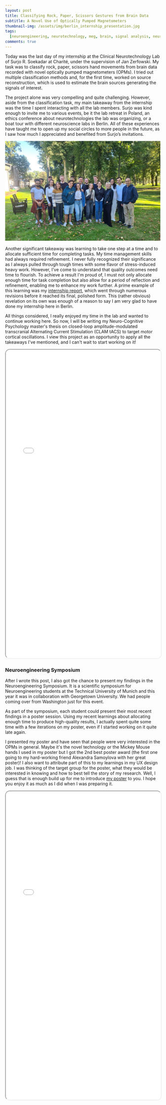 ```yaml
---
layout: post
title: Classifying Rock, Paper, Scissors Gestures from Brain Data
subtitle: A Novel Use of Optically Pumped Magnetometers
thumbnail-img: /assets/img/berlin_internship_presentation.jpg
tags:
  [neuroengineering, neurotechnology, meg, brain, signal analysis, neural data]
comments: true
---
```


Today was the last day of my internship at the Clinical Neurotechnology Lab of Surjo R. Soekadar at Charité, under the supervision of Jan Zerfowski. My task was to classify rock, paper, scissors hand movements from brain data recorded with novel optically pumped magnetometers (OPMs). I tried out multiple classification methods and, for the first time, worked on source reconstruction, which is used to estimate the brain sources generating the signals of interest.

The project alone was very compelling and quite challenging. However, aside from the classification task, my main takeaway from the internship was the time I spent interacting with all the lab members. Surjo was kind enough to invite me to various events, be it the lab retreat in Poland, an ethics conference about neurotechnologies the lab was organizing, or a boat tour with different neuroscience labs in Berlin. All of these experiences have taught me to open up my social circles to more people in the future, as I saw how much I appreciated and benefited from Surjo’s invitations.

![Clinical Neurotechnology Lab Retreat in Poland](/assets/img/cnt_lab_retreat_poland.jpeg)

Another significant takeaway was learning to take one step at a time and to allocate sufficient time for completing tasks. My time management skills had always required refinement. I never fully recognized their significance as I always pulled through tough times with some flavor of stress-induced heavy work. However, I've come to understand that quality outcomes need time to flourish. To achieve a result I'm proud of, I must not only allocate enough time for task completion but also allow for a period of reflection and refinement, enabling me to enhance my work further. A prime example of this learning was my [internship report](/assets/pdf/berlin_internship_report-Karahan_Yilmazer.pdf), which went through numerous revisions before it reached its final, polished form. This (rather obvious) revelation on its own was enough of a reason to say I am very glad to have done my internship here in Berlin.

All things considered, I really enjoyed my time in the lab and wanted to continue working here. So now, I will be writing my Neuro-Cognitive Psychology master's thesis on closed-loop amplitude-modulated transcranial Alternating Current Stimulation (CLAM tACS) to target motor cortical oscillations. I view this project as an opportunity to apply all the takeaways I've mentioned, and I can't wait to start working on it!

<iframe src="/assets/pdf/berlin_internship_report-Karahan_Yilmazer.pdf" width="100%" height="1000px" style="border-radius: 15px;"></iframe>

### Neuroengineering Symposium

After I wrote this post, I also got the chance to present my findings in the Neuroengineering Symposium. It is a scientific symposium for Neuroengineering students at the Technical University of Munich and this year it was in collaboration with Georgetown University. We had people coming over from Washington just for this event.

As part of the symposium, each student could present their most recent findings in a poster session. Using my recent learnings about allocating enough time to produce high-quality results, I actually spent quite some time with a few iterations on my poster, even if I started working on it quite late again.

I presented my poster and have seen that people were very interested in the OPMs in general. Maybe it's the novel technology or the Mickey Mouse hands I used in my poster but I got the 2nd best poster award (the first one going to my hard-working friend Alexandra Samoylova with her great poster)! I also want to attribute part of this to my learnings in my UX design job. I was thinking of the target group for the poster, what they would be interested in knowing and how to best tell the story of my research. Well, I guess that is enough build up for me to introduce [my poster](/assets/pdf/opm_rps_poster-Karahan_Yilmazer.pdf) to you. I hope you enjoy it as much as I did when I was preparing it.

<iframe src="/assets/pdf/opm_rps_poster-Karahan_Yilmazer.pdf" width="100%" height="1000px" style="border-radius: 15px;"></iframe>